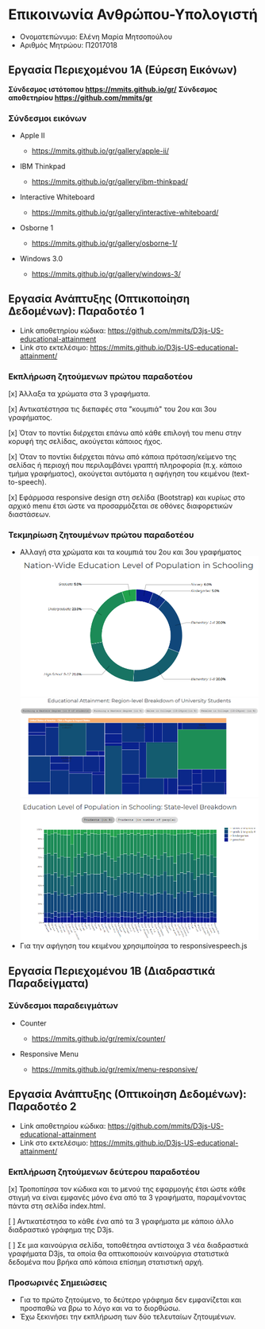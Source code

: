 # Επικοινωνία Ανθρώπου-Υπολογιστή
* Ονοματεπώνυμο: Ελένη Μαρία Μητσοπούλου
* Αριθμός Μητρώου: Π2017018
## Εργασία Περιεχομένου 1Α (Εύρεση Εικόνων)

**Σύνδεσμος ιστότοπου https://mmits.github.io/gr/**
**Σύνδεσμος αποθετηρίου https://github.com/mmits/gr**


### Σύνδεσμοι εικόνων

* Apple II
  * https://mmits.github.io/gr/gallery/apple-ii/

* IBM Thinkpad
  * https://mmits.github.io/gr/gallery/ibm-thinkpad/

* Interactive Whiteboard
  * https://mmits.github.io/gr/gallery/interactive-whiteboard/

* Osborne 1
  * https://mmits.github.io/gr/gallery/osborne-1/

* Windows 3.0
  * https://mmits.github.io/gr/gallery/windows-3/


## Εργασία Ανάπτυξης (Οπτικοποίηση Δεδομένων): Παραδοτέο 1
* Link αποθετηρίου κώδικα: https://github.com/mmits/D3js-US-educational-attainment
* Link στο εκτελέσιμο: https://mmits.github.io/D3js-US-educational-attainment/

### Εκπλήρωση ζητούμενων πρώτου παραδοτέου
[x] Άλλαξα τα χρώματα στα 3 γραφήματα.

[x] Αντικατέστησα τις διεπαφές στα "κουμπιά" του 2ου και 3ου γραφήματος.

[x] Όταν το ποντίκι διέρχεται επάνω από κάθε επιλογή του menu στην κορυφή της σελίδας, ακούγεται κάποιος ήχος.

[x] Όταν το ποντίκι διέρχεται πάνω από κάποια πρόταση/κείμενο της σελίδας ή περιοχή που περιλαμβάνει γραπτή πληροφορία (π.χ. κάποιο τμήμα γραφήματος), ακούγεται αυτόματα η αφήγηση του κειμένου (text-to-speech).

[x] Εφάρμοσα responsive design στη σελίδα (Bootstrap) και κυρίως στο αρχικό menu έτσι ώστε να προσαρμόζεται σε οθόνες διαφορετικών διαστάσεων.

### Τεκμηρίωση ζητουμένων πρώτου παραδοτέου
* Αλλαγή στα χρώματα και τα κουμπιά του 2ου και 3ου γραφήματος
 ![Screenshot](pa1.png)
 ![Screenshot](pa2.png)
 ![Screenshot](pa3.png)
* Για την αφήγηση του κειμένου χρησιμποίησα το responsivespeech.js

## Εργασία Περιεχομένου 1Β (Διαδραστικά Παραδείγματα)

### Σύνδεσμοι παραδειγμάτων
* Counter
  * https://mmits.github.io/gr/remix/counter/
  
* Responsive Menu
  * https://mmits.github.io/gr/remix/menu-responsive/
  
## Εργασία Ανάπτυξης (Οπτικοίηση Δεδομένων): Παραδοτέο 2
* Link αποθετηρίου κώδικα: https://github.com/mmits/D3js-US-educational-attainment
* Link στο εκτελέσιμο: https://mmits.github.io/D3js-US-educational-attainment/

### Εκπλήρωση ζητούμενων δεύτερου παραδοτέου
[x] Τροποπίησα τον κώδικα και το μενού της εφαρμογής έτσι ώστε κάθε στιγμή να είναι εμφανές μόνο ένα από τα 3 γραφήματα, παραμένοντας πάντα στη σελίδα index.html.

[ ] Αντικατέστησα το κάθε ένα από τα 3 γραφήματα με κάποιο άλλο διαδραστικό γράφημα της D3js.

[ ] Σε μια καινούργια σελίδα, τοποθέτησα αντίστοιχα 3 νέα διαδραστικά γραφήματα D3js, τα οποία θα οπτικοποιούν καινούργια στατιστικά δεδομένα που βρήκα από κάποια επίσημη στατιστική αρχή.

### Προσωρινές Σημειώσεις
* Για το πρώτο ζητούμενο, το δεύτερο γράφημα δεν εμφανίζεται και προσπαθώ να βρω το λόγο και να το διορθώσω.
* Έχω ξεκινήσει την εκπλήρωση των δύο τελευταίων ζητουμένων.
